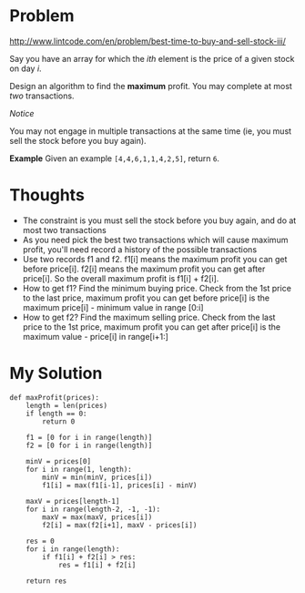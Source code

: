 # Problem

http://www.lintcode.com/en/problem/best-time-to-buy-and-sell-stock-iii/

Say you have an array for which the *ith* element is the price of a given stock on day *i*.

Design an algorithm to find the **maximum** profit. You may complete at most *two* transactions.

*Notice*

You may not engage in multiple transactions at the same time (ie, you must sell the stock before you buy again).

**Example**
Given an example ```[4,4,6,1,1,4,2,5]```, return ```6```.

# Thoughts

- The constraint is you must sell the stock before you buy again, and do at most two transactions
- As you need pick the best two transactions which will cause maximum profit, you'll need record a history of the possible transactions
- Use two records f1 and f2. f1[i] means the maximum profit you can get before price[i]. f2[i] means the maximum profit you can get after price[i]. So the overall maximum profit is f1[i] + f2[i].
- How to get f1? Find the minimum buying price. Check from the 1st price to the last price, maximum profit you can get before price[i] is the maximum price[i] - minimum value in range [0:i]
- How to get f2? Find the maximum selling price. Check from the last price to the 1st price, maximum profit you can get after price[i] is the maximum value - price[i] in range[i+1:]

# My Solution

```
def maxProfit(prices):
    length = len(prices)
    if length == 0:
        return 0
    
    f1 = [0 for i in range(length)]
    f2 = [0 for i in range(length)]
    
    minV = prices[0]
    for i in range(1, length):
        minV = min(minV, prices[i])
        f1[i] = max(f1[i-1], prices[i] - minV)
    
    maxV = prices[length-1]
    for i in range(length-2, -1, -1):
        maxV = max(maxV, prices[i])
        f2[i] = max(f2[i+1], maxV - prices[i])
    
    res = 0
    for i in range(length):
        if f1[i] + f2[i] > res:
            res = f1[i] + f2[i]
    
    return res
```